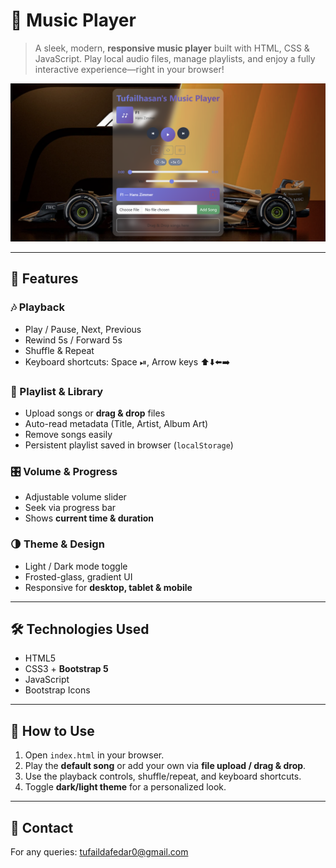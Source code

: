 # 🎵 Music Player

> A sleek, modern, **responsive music player** built with HTML, CSS & JavaScript. Play local audio files, manage playlists, and enjoy a fully interactive experience—right in your browser!  

![Music Player Screenshot](Images/Sample.png)  

---

## 🚀 Features

### 🎶 Playback
- Play / Pause, Next, Previous  
- Rewind 5s / Forward 5s  
- Shuffle & Repeat  
- Keyboard shortcuts: Space ⏯, Arrow keys ⬆️⬇️⬅️➡️  

### 📂 Playlist & Library
- Upload songs or **drag & drop** files  
- Auto-read metadata (Title, Artist, Album Art)  
- Remove songs easily  
- Persistent playlist saved in browser (`localStorage`)  

### 🎛️ Volume & Progress
- Adjustable volume slider  
- Seek via progress bar  
- Shows **current time & duration**  

### 🌗 Theme & Design
- Light / Dark mode toggle  
- Frosted-glass, gradient UI  
- Responsive for **desktop, tablet & mobile**  

---

## 🛠️ Technologies Used
- HTML5
- CSS3 + **Bootstrap 5**
- JavaScript
- Bootstrap Icons

---

## 📝 How to Use
1. Open `index.html` in your browser.
2. Play the **default song** or add your own via **file upload / drag & drop**.
3. Use the playback controls, shuffle/repeat, and keyboard shortcuts.
4. Toggle **dark/light theme** for a personalized look.

---

## 📧 Contact
For any queries: [tufaildafedar0@gmail.com](mailto:tufaildafedar0@gmail.com)

